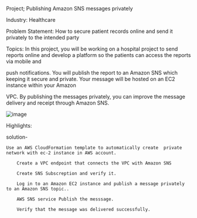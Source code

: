 
Project; Publishing Amazon SNS messages privately


Industry: Healthcare


Problem Statement: How to secure patient records online and send it privately to the intended party




Topics: In this project, you will be working on a hospital project to send reports online and develop a platform so the patients can access the reports via mobile and

push notifications. You will publish the report to an Amazon SNS which keeping it secure and private. Your message will be hosted on an EC2 instance within your Amazon

VPC. By publishing the messages privately, you can improve the message delivery and receipt through Amazon SNS.

![image](https://user-images.githubusercontent.com/106474548/234272582-55b43cae-863e-4ca9-8e09-6cf035ee46a2.png)

Highlights:


solution-

	Use an AWS CloudFormation template to automatically create  private network with ec-2 instance in AWS account.
	
        Create a VPC endpoint that connects the VPC with Amazon SNS 
	
        Create SNS Subscreption and verify it.
	
        Log in to an Amazon EC2 instance and publish a message privately to an Amazon SNS topic..
	
        AWS SNS service Publish the messsage.
 	
        Verify that the message was delivered successfully.
  


